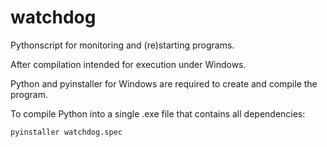 # watchdog
Pythonscript for monitoring and (re)starting programs.

After compilation intended for execution under Windows.

Python and pyinstaller for Windows are required to create and compile the program.

To compile Python into a single .exe file that contains all dependencies:

`pyinstaller watchdog.spec`
